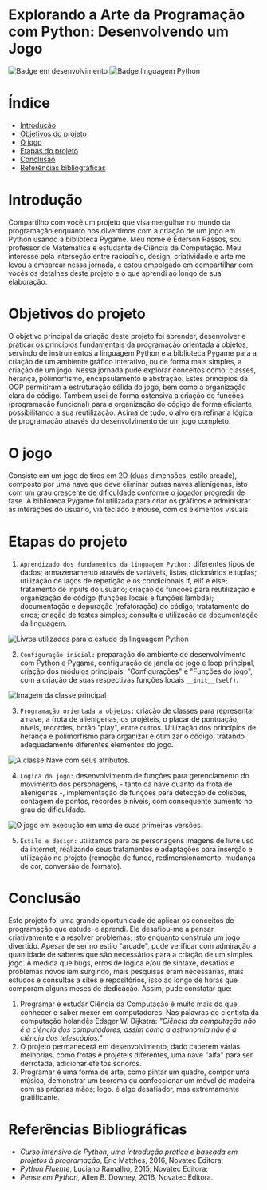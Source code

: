 # Explorando a Arte da Programação com Python: Desenvolvendo um Jogo

![Badge em desenvolvimento](https://img.shields.io/badge/Status-Em%20desenvolvimento-dark) ![Badge linguagem Python](https://img.shields.io/badge/linguagem-Python-orange
)

# Índice
* [Introdução](#introdução)
* [Objetivos do projeto](#objetivos-do-projeto)
* [O jogo](#o-jogo)
* [Etapas do projeto](#etapas-do-projeto)
* [Conclusão](#conclusão)
* [Referências bibliográficas](#referências-bibliográficas)

# Introdução
Compartilho com você um projeto que visa mergulhar no mundo da programação enquanto nos divertimos com a criação de um jogo em Python usando a biblioteca Pygame. Meu nome é Éderson Passos, sou professor de Matemática e estudante de Ciência da Computação. Meu interesse pela interseção entre raciocínio, design, criatividade e arte me levou a embarcar nessa jornada, e estou empolgado em compartilhar com vocês os detalhes deste projeto e o que aprendi ao longo de sua elaboração.

# Objetivos do projeto
O objetivo principal da criação deste projeto foi aprender, desenvolver e praticar os princípios fundamentais da programação orientada a objetos, servindo de instrumentos a linguagem Python e a biblioteca Pygame para a criação de um ambiente gráfico interativo, ou de forma mais simples, a criação de um jogo. Nessa jornada pude explorar conceitos como: classes, herança, polimorfismo, encapsulamento e abstração. Estes princípios da OOP permitiram a estruturação sólida do jogo, bem como a organização clara do código. Também usei de forma ostensiva a criação de funções (programação funcional) para a organização do cógigo de forma eficiente, possibilitando a sua reutilização. Acima de tudo, o alvo era refinar a lógica de programação através do desenvolvimento de um jogo completo.

# O jogo
Consiste em um jogo de tiros em 2D (duas dimensões, estilo arcade), composto por uma nave que deve eliminar outras naves alienígenas, isto com um grau crescente de dificuldade conforme o jogador progredir de fase. A biblioteca Pygame foi utilizada para criar os gráficos e administrar as interações do usuário, via teclado e mouse, com os elementos visuais.

# Etapas do projeto
1. `Aprendizado dos fundamentos da linguagem Python:` diferentes tipos de dados; armazenamento através de variáveis, listas, dicionários e tuplas; utilização de laços de repetição e os condicionais if, elif e else; tratamento de inputs do usuário; criação de funções para reutilização e organização do código (funções locais e funções lambda); documentação e depuração (refatoração) do código; tratatamento de erros; criação de testes simples; consulta e utilização da documentação da linguagem.

![Livros utilizados para o estudo da linguagem Python](https://github.com/Ederson-Passos/game_invasao_alien/assets/145729066/acd2b6f5-995e-4511-90c1-f37cebc53d22)

2. `Configuração inicial:` preparação do ambiente de desenvolvimento com Python e Pygame, configuração da janela do jogo e loop principal, criação dos módulos principais: "Configurações" e "Funções do jogo", com a criação de suas respectivas funções locais `__init__(self)`.

![Imagem da classe principal](https://github.com/Ederson-Passos/game_invasao_alien/assets/145729066/bf675c79-472b-44f9-8d80-242b017ba09a)

3. `Programação orientada a objetos:` criação de classes para representar a nave, a frota de alienígenas, os projéteis, o placar de pontuação, níveis, recordes, botão "play", entre outros. Utilização dos princípios de herança e polimorfismo para organizar e otimizar o código, tratando adequadamente diferentes elementos do jogo.


![A classe Nave com seus atributos.](https://github.com/Ederson-Passos/game_invasao_alien/assets/145729066/48bc1ec3-c98a-4831-a2ab-abffe8f11cc1)

4. `Lógica do jogo:` desenvolvimento de funções para gerenciamento do movimento dos personagens, - tanto da nave quanto da frota de alienígenas -, implementação de funções para detecção de colisões, contagem de pontos, recordes e níveis, com consequente aumento no grau de dificuldade.

![O jogo em execução em uma de suas primeiras versões.](https://github.com/Ederson-Passos/game_invasao_alien/assets/145729066/74cb8908-2160-4a22-b7ee-b0bc8bc984a3)

5. `Estilo e design:` utilizamos para os personagens imagens de livre uso da internet, realizando seus tratamentos e adaptações para inserção e utilização no projeto (remoção de fundo, redimensionamento, mudança de cor, conversão de formato).

# Conclusão
Este projeto foi uma grande oportunidade de aplicar os conceitos de programação que estudei e aprendi. Ele desafiou-me a pensar criativamente e a resolver problemas, isto enquanto construía um jogo divertido. Apesar de ser no estilo "arcade", pude verificar com admiração a quantidade de saberes que são necessários para a criação de um simples jogo. À medida que bugs, erros de lógica e/ou de sintaxe, desafios e problemas novos iam surgindo, mais pesquisas eram necessárias, mais estudos e consultas a sites e repositórios, isso ao longo de horas que comporam alguns meses de dedicação. Assim, pude constatar que:

1. Programar e estudar Ciência da Computação é muito mais do que conhecer e saber mexer em computadores. Nas palavras do cientista da computação holandês Edsger W. Dijkstra: *"Ciência da computação não é a ciência dos computadores, assim como a astronomia não é a ciência dos telescópios."*
2. O projeto permanecerá em desenvolvimento, dado caberem várias melhorias, como frotas e projéteis diferentes, uma nave "alfa" para ser derrotada, adicionar efeitos sonoros.
3. Programar é uma forma de arte, como pintar um quadro, compor uma música, demonstrar um teorema ou confeccionar um móvel de madeira com as próprias mãos; logo, é algo desafiador, mas extremamente gratificante.

# Referências Bibliográficas
* *Curso intensivo de Python, uma introdução prática e baseada em projetos à programação*, Eric Matthes, 2016, Novatec Editora;
* *Python Fluente*, Luciano Ramalho, 2015, Novatec Editora;
* *Pense em Python*, Allen B. Downey, 2016, Novatec Editora.
